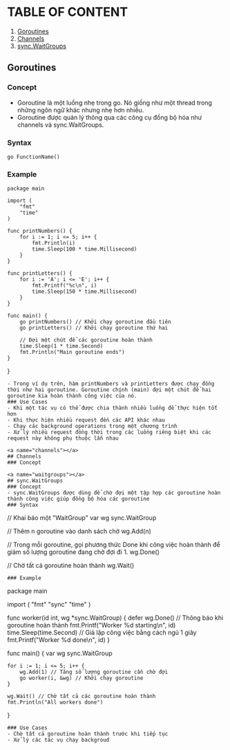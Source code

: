 # TABLE OF CONTENT
1. [ Goroutines ](#goroutines)
2. [ Channels ](#channels)
2. [ sync.WaitGroups ](#waitgroups)

<a name="goroutines"></a>
## Goroutines
### Concept 
- Goroutine là một luồng nhẹ trong go. Nó giống như một thread trong những ngôn ngữ khác nhưng nhẹ hơn nhiều.
- Goroutine được quản lý thông qua các công cụ đồng bộ hóa như channels và sync.WaitGroups.
### Syntax
``` go FunctionName() ```
### Example
```
package main

import (
    "fmt"
    "time"
)

func printNumbers() {
    for i := 1; i <= 5; i++ {
        fmt.Println(i)
        time.Sleep(100 * time.Millisecond)
    }
}

func printLetters() {
    for i := 'A'; i <= 'E'; i++ {
        fmt.Printf("%c\n", i)
        time.Sleep(150 * time.Millisecond)
    }
}

func main() {
    go printNumbers() // Khởi chạy goroutine đầu tiên
    go printLetters() // Khởi chạy goroutine thứ hai

    // Đợi một chút để các goroutine hoàn thành
    time.Sleep(1 * time.Second)
    fmt.Println("Main goroutine ends")
}
```
}
```
- Trong ví dụ trên, hàm printNumbers và printLetters được chạy đồng thời như hai goroutine. Goroutine chính (main) đợi một chút để hai goroutine kia hoàn thành công việc của nó. 
### Use Cases
- Khi một tác vụ có thể được chia thành nhiều luồng để thực hiện tốt hơn
- Khi thực hiện nhiều request đến các API khác nhau
- Chạy các background operations trong một chương trình
- Xử lý nhiều request đồng thời trong các luồng riêng biệt khi các request này không phụ thuộc lẫn nhau

<a name="channels"></a>
## Channels
### Concept

<a name="waitgroups"></a>
## sync.WaitGroups
### Concept
- sync.WaitGroups được dùng để chờ đợi một tập hợp các goroutine hoàn thành công việc giúp đồng bộ hóa các goroutine
### Syntax
```
// Khai báo một "WaitGroup"
var wg sync.WaitGroup

// Thêm n goroutine vào danh sách chờ
wg.Add(n)

// Trong mỗi goroutine, gọi phương thức Done khi công việc hoàn thành để giảm số lượng goroutine đang chờ đợi đi 1.
wg.Done()

// Chờ tất cả goroutine hoàn thành
wg.Wait()
```
### Example
```
package main

import (
    "fmt"
    "sync"
    "time"
)

func worker(id int, wg *sync.WaitGroup) {
    defer wg.Done() // Thông báo khi goroutine hoàn thành
    fmt.Printf("Worker %d starting\n", id)
    time.Sleep(time.Second) // Giả lập công việc bằng cách ngủ 1 giây
    fmt.Printf("Worker %d done\n", id)
}

func main() {
    var wg sync.WaitGroup

    for i := 1; i <= 5; i++ {
        wg.Add(1) // Tăng số lượng goroutine cần chờ đợi
        go worker(i, &wg) // Khởi chạy goroutine
    }

    wg.Wait() // Chờ tất cả các goroutine hoàn thành
    fmt.Println("All workers done")
}
```
### Use Cases
- Chờ tất cả goroutine hoàn thành trước khi tiếp tục
- Xử lý các tác vụ chạy backgroud